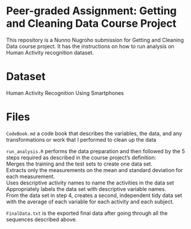 # Peer-graded Assignment: Getting and Cleaning Data Course Project
This repository is a Nunno Nugroho submission for Getting and Cleaning Data course project. It has the instructions on how to run analysis on Human Activity recognition dataset.

# Dataset
Human Activity Recognition Using Smartphones

# Files
`CodeBook.md` a code book that describes the variables, the data, and any transformations or work that I performed to clean up the data  

`run_analysis.R` performs the data preparation and then followed by the 5 steps required as described in the course project’s definition:  
  Merges the training and the test sets to create one data set.  
  Extracts only the measurements on the mean and standard deviation for each measurement.  
  Uses descriptive activity names to name the activities in the data set  
  Appropriately labels the data set with descriptive variable names.  
  From the data set in step 4, creates a second, independent tidy data set with the average of each variable for each activity and each subject.  

`FinalData.txt` is the exported final data after going through all the sequences described above.  
